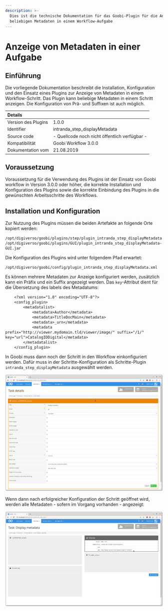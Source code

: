```yaml
---
description: >-
  Dies ist die technische Dokumentation für das Goobi-Plugin für die Anzeige von
  beliebigen Metadaten in einem Workflow-Aufgabe
---
```


# Anzeige von Metadaten in einer Aufgabe

## Einführung

Die vorliegende Dokumentation beschreibt die Installation, Konfiguration und den Einsatz eines Plugins zur Anzeige von Metadaten in einem Workflow-Schritt. Das Plugin kann beliebige Metadaten in einem Schritt anzeigen. Die Konfiguration von Prä- und Suffixen ist auch möglich.

| Details |  |
| :--- | :--- |
| Version des Plugins | 1.0.0 |
| Identifier | intranda\_step\_displayMetadata |
| Source code | - Quellcode noch nicht öffentlich verfügbar - |
| Kompatibilität | Goobi Workflow 3.0.0 |
| Dokumentation vom | 21.08.2019 |

## Voraussetzung

Voraussetzung für die Verwendung des Plugins ist der Einsatz von Goobi workflow in Version 3.0.0 oder höher, die korrekte Installation und Konfiguration des Plugins sowie die korrekte Einbindung des Plugins in die gewünschten Arbeitsschritte des Workflows.

## Installation und Konfiguration

Zur Nutzung des Plugins müssen die beiden Artefakte an folgende Orte kopiert werden:

```text
/opt/digiverso/goobi/plugins/step/plugin_intranda_step_displayMetadata.jar
/opt/digiverso/goobi/plugins/GUI/plugin_intranda_step_displayMetadata-GUI.jar
```

Die Konfiguration des Plugins wird unter folgendem Pfad erwartet:

```text
/opt/digiverso/goobi/config/plugin_intranda_step_displayMetadata.xml
```

Es können mehrere Metadaten zur Anzeige konfiguriert werden, zusätzlich kann ein Präfix und ein Suffix angezeigt werden. Das `key`-Attribut dient für die Übersetzung des labels des Metadatums:

```markup
    <?xml version="1.0" encoding="UTF-8"?>
    <config_plugin>
        <metadatalist>
            <metadata>Author</metadata>
            <metadata>TitleDocMain</metadata>
            <metadata>_urn</metadata>
            <metadata prefix="http://viewer.mydomain.tld/viewer/image/" suffix="/1/" key="url">CatalogIDDigital</metadata>
        </metadatalist>
    </config_plugin>
```

In Goobi muss dann noch der Schritt in den Workflow einkonfiguriert werden. Dafür muss in der Schritte-Konfiguration als Schritte-Plugin `intranda_step_displayMetadata` ausgewählt werden.

![Konfiguration des Schritts](../.gitbook/assets/displaymetadata_config.png)

Wenn dann nach erfolgreicher Konfiguration der Schritt geöffnet wird, werden alle Metadaten - sofern im Vorgang vorhanden - angezeigt:

![](../.gitbook/assets/displaymetadata_view.png)

